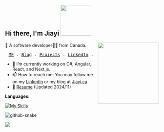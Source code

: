 <h2> Hi there, I'm Jiayi <img src="https://media.giphy.com/media/4PVeey0T30PAiBYq9n/giphy.gif" width="100"></h2>

<img align='right' src='https://user-images.githubusercontent.com/5713670/87202985-820dcb80-c2b6-11ea-9f56-7ec461c497c3.gif' width='200'>

👋 A software developer👩‍💻 from Canada.

<p align="center">
  <samp>
    <a href="https://www.jiayi.ca" target="_blank">ME</a> .
    <a href="https://www.jiayi.ca/blog" target="_blank">Blog</a> .
    <a href="https://www.jiayi.ca/projects" target="_blank">Projects</a> .
    <a href="https://www.linkedin.com/in/jiayi-dev/" target="_blank">LinkedIn</a> .
  </samp>
</p>

- 🌱 I’m currently working on C#, Angular, React, and Next.js.
- 📫 How to reach me: You may follow me on my <a href="https://www.linkedin.com/in/jiayi-dev/" target="_blank">LinkedIn</a> or my blog at <a href="https://www.jiayi.ca/blog" target="_blank">Jiayi.ca</a>
- 📝 <a href="https://jiayi-dev.github.io/jiayi/assets/resume.jiayi.li-Dk7kTtfj.pdf" target="_blank">Resume</a> (Updated 2024/11)


**Languages:**  

[![My Skills](https://skillicons.dev/icons?i=cs,js,ts,mysql,react,angular,azure,aws)](https://www.jiayi.ca)

<picture>
  <img alt="github-snake" src="https://github.com/user-attachments/assets/547c2269-2bce-4d0f-9428-c50c84c30df9" />
</picture>


[![](https://img.shields.io/static/v1?label=Contact&message=%F0%9F%92%BB&logo=GitHub&color=%23fe8e86)](mailto:hi@jiayi.ca)
